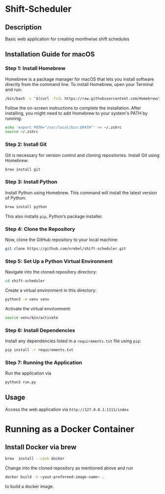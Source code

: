 # Shift-Scheduler
## Description
Basic web application for creating monthwise shift schedules

## Installation Guide for macOS

### Step 1: Install Homebrew
Homebrew is a package manager for macOS that lets you install software directly from the command line. To install Homebrew, open your Terminal and run:
```bash
/bin/bash -c "$(curl -fsSL https://raw.githubusercontent.com/Homebrew/install/HEAD/install.sh)"
```
Follow the on-screen instructions to complete the installation. After installing, you might need to add Homebrew to your system's PATH by running:
```bash
echo 'export PATH="/usr/local/bin:$PATH"' >> ~/.zshrc
source ~/.zshrc
```

### Step 2: Install Git
Git is necessary for version control and cloning repositories. Install Git using Homebrew:
```bash
brew install git
```

### Step 3: Install Python
Install Python using Homebrew. This command will install the latest version of Python:
```bash
brew install python
```
This also installs `pip`, Python’s package installer.

### Step 4: Clone the Repository
Now, clone the GitHub repository to your local machine:
```bash
git clone https://github.com/nrebel/shift-scheduler.git
```

### Step 5: Set Up a Python Virtual Environment
Navigate into the cloned repository directory:
```bash
cd shift-scheduler
```
Create a virtual environment in this directory:
```bash
python3 -m venv venv
```
Activate the virtual environment:
```bash
source venv/bin/activate
```

### Step 6: Install Dependencies
Install any dependencies listed in a `requirements.txt` file using `pip`:
```bash
pip install -r requirements.txt
```

### Step 7: Running the Application
Run the application via
```bash
python3 run.py
```

## Usage
Access the web application via ```http://127.0.0.1:1111/index```

# Running as a Docker Container

## Install Docker via brew
```bash
brew  install --cask docker
```

Change into the cloned repository as mentioned above and run

```bash
docker build -t <yout-prefereed-image-name> .
```
to build a docker image.






